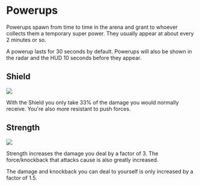 Powerups
========

Powerups spawn from time to time in the arena and grant to whoever collects them a temporary super power. They usually appear at about every 2 minutes or so.

A powerup lasts for 30 seconds by default. Powerups will also be shown in the radar and the HUD 10 seconds before they appear.

Shield
------

![](http://pics.nexuizninjaz.com/images/l2ycopxlaclk58xpvek8.jpg)

With the Shield you only take 33% of the damage you would normally receive. You're also more resistant to push forces.

Strength
--------

![](http://pics.nexuizninjaz.com/images/suftloljmy2uaj2p2mrv.jpg)

Strength increases the damage you deal by a factor of 3. The force/knockback that attacks cause is also greatly increased.

The damage and knockback you can deal to yourself is only increased by a factor of 1.5.
